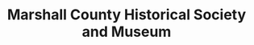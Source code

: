 ---
layout: repo
title: "Marshall County Historical Society and Museum"
id: 23893
permalink: repos/23893/
---